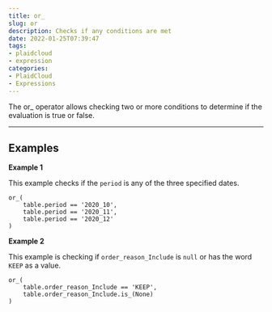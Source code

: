 ```yaml
---
title: or_
slug: or
description: Checks if any conditions are met
date: 2022-01-25T07:39:47
tags:
- plaidcloud
- expression
categories:
- PlaidCloud
- Expressions
---
```



The or_ operator allows checking two or more conditions to determine if the evaluation is true or false.




---

## Examples


**Example 1**


This example checks if the `period` is any of the three specified dates.



```
or_(  
    table.period == '2020_10',  
    table.period == '2020_11',  
    table.period == '2020_12'  
)
```


**Example 2**


This example is checking if `order_reason_Include` is `null` or has the word `KEEP` as a value.



```
or_(  
    table.order_reason_Include == 'KEEP',  
    table.order_reason_Include.is_(None)  
)
```

